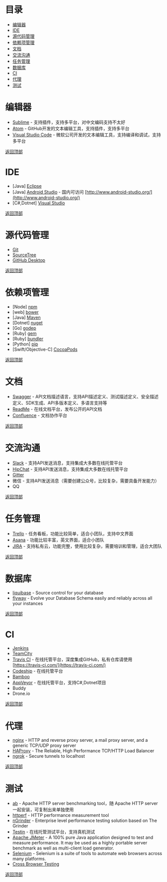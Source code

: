 # 目录

* [编辑器](#编辑器)
* [IDE](#IDE)
* [源代码管理](#源代码管理)
* [依赖项管理](#依赖项管理)
* [文档](#文档)
* [交流沟通](#交流沟通)
* [任务管理](#任务管理)
* [数据库](#数据库)
* [CI](#CI)
* [代理](#代理)
* [测试](#测试)

# 编辑器

* [Sublime](https://www.sublimetext.com/) - 支持插件，支持多平台，对中文编码支持不太好
* [Atom](https://atom.io/) - GitHub开发的文本编辑工具，支持插件，支持多平台
* [Visual Studio Code](https://code.visualstudio.com/) - 微软公司开发的文本编辑工具，支持编译和调试，支持多平台

[返回顶部](#目录)

# IDE

* \[Java\] [Eclipse](http://www.eclipse.org/)
* \[Java\] [Android Studio](https://developer.android.com/studio/index.html) - 国内可访问 [http://www.android-studio.org/](http://www.android-studio.org/)
* \[C\#,Dotnet\] [Visual Studio](https://www.visualstudio.com/)

[返回顶部](#目录)

# 源代码管理

* [Git](https://git-scm.com/)
* [SourceTree](https://www.sourcetreeapp.com/)
* [GitHub Desktop](https://desktop.github.com/)

[返回顶部](#目录)

# 依赖项管理

* \[Node\] [npm](https://www.npmjs.com/)
* \[web\] [bower](https://bower.io/)
* \[Java\] [Maven](https://maven.apache.org/)
* \[Dotnet\] [nuget](https://www.nuget.org/)
* \[Go\] [godep](https://github.com/tools/godep)
* \[Ruby\] [gem](https://rubygems.org/)
* \[Ruby\] [bundler](http://bundler.io/)
* \[Python\] [pip](https://pip.pypa.io/en/stable/)
* \[Swift/Objective-C\] [CocoaPods](https://cocoapods.org/)

[返回顶部](#目录)

# 文档

* [Swagger](http://swagger.io/) - API文档描述语言，支持API描述定义、测试描述定义、安全描述定义、SDK生成、API多版本定义、多语言支持等
* [ReadMe](https://readme.io/) - 在线文档平台，发布公开的API文档
* [Confluence](https://www.atlassian.com/software/confluence) - 文档协作平台

[返回顶部](#目录)

# 交流沟通

* [Slack](https://slack.com/) - 支持API发送消息，支持集成大多数在线托管平台
* [HipChat](https://www.hipchat.com/) - 支持API发送消息，支持集成大多数在线托管平台
* [Gitter](https://gitter.im/)
* 微信 - 支持API发送消息（需要创建公众号，比较复杂，需要具备开发能力）
* QQ

[返回顶部](#目录)

# 任务管理

* [Trello](https://trello.com/) - 任务看板，功能比较简单，适合小团队，支持中文界面
* [Asana](https://asana.com/) - 功能比较丰富，英文界面，适合小团队
* [JIRA](https://www.atlassian.com/software/jira) - 支持私有云，功能完整，使用比较复杂，需要培训和管理，适合大团队

[返回顶部](#目录)

# 数据库

* [liquibase](http://www.liquibase.org/) - Source control for your database
* [flyway](https://flywaydb.org/) - Evolve your Database Schema easily and reliably across all your instances

[返回顶部](#目录)

# CI

* [Jenkins](https://jenkins.io/)
* [TeamCity](https://www.jetbrains.com/teamcity/)
* [Travis CI](https://travis-ci.org/) - 在线托管平台，深度集成GitHub，私有仓库请使用 [https://travis-ci.com/](https://travis-ci.com/)
* [Codeship](https://codeship.com/) - 在线托管平台
* [Bamboo](https://www.atlassian.com/software/bamboo)
* [AppVeyor](https://www.appveyor.com/) - 在线托管平台，支持C\#,Dotnet项目
* Buddy
* Drone.io

[返回顶部](#目录)

# 代理

* [nginx](https://nginx.org/) - HTTP and reverse proxy server, a mail proxy server, and a generic TCP/UDP proxy server
* [HAProxy](http://www.haproxy.org/) - The Reliable, High Performance TCP/HTTP Load Balancer
* [ngrok](https://ngrok.com/) - Secure tunnels to localhost

[返回顶部](#目录)

# 测试

* [ab](https://httpd.apache.org/docs/2.4/programs/ab.html) - Apache HTTP server benchmarking tool，随 Apache HTTP server 一起安装，可复制出来单独使用
* [httperf](https://linux.die.net/man/1/httperf) - HTTP performance measurement tool
* [nGrinder](https://naver.github.io/ngrinder/) - Enterprise level performance testing solution based on The Grinder
* [Testin](http://www.testin.cn/) - 在线托管测试平台，支持真机测试
* [Apache JMeter](http://jmeter.apache.org/) - A 100% pure Java application designed to test and measure performance. It may be used as a highly portable server benchmark as well as multi-client load generator.
* [Selenium](http://www.seleniumhq.org/) - Selenium is a suite of tools to automate web browsers across many platforms.
* [Cross Browser Testing](https://crossbrowsertesting.com/)

[返回顶部](#目录)


